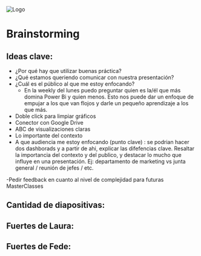 ![Logo](https://previews.123rf.com/images/karpenkoilia/karpenkoilia1801/karpenkoilia180100056/94056115-vector-line-web-banner-for-brainstorming-modern-linear-concept-for-brainstorm.jpg)

# Brainstorming
## Ideas clave:

* ¿Por qué hay que utilizar buenas práctica?
* ¿Qué estamos queriendo comunicar con nuestra presentación?
* ¿Cuál es el público al que me estoy enfocando?
  *   En la weekly del lunes puedo preguntar quien es la/él que más domina Power Bi y quien menos. Esto nos puede dar un enfoque de empujar a los que van flojos y darle un pequeño aprendizaje a los que más.
* Doble click para limpiar gráficos
* Conector con Google Drive 
* ABC de visualizaciones claras
* Lo importante del contexto
* A que audiencia me estoy enfocando (punto clave) : se podrian hacer dos dashborads y a partir de ahi, explicar las difefencias clave. Resaltar la importancia del contexto y del publico, y destacar lo mucho que influye en una presentación. Ej: departamento de marketing vs junta general / reunión de jefes / etc.

-Pedir feedback en cuanto al nivel de complejidad para futuras MasterClasses 

## Cantidad de diapositivas:

## Fuertes de Laura:

## Fuertes de Fede:

